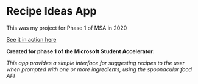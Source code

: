 # Recipe Ideas App

This was my project for Phase 1 of MSA in 2020

[See it in action here](https://recipe.alexn.me/)

**Created for phase 1 of the Microsoft Student Accelerator:**

_This app provides a simple interface for suggesting recipes to the user when prompted with one or more ingredients, using the spoonacular food API_

